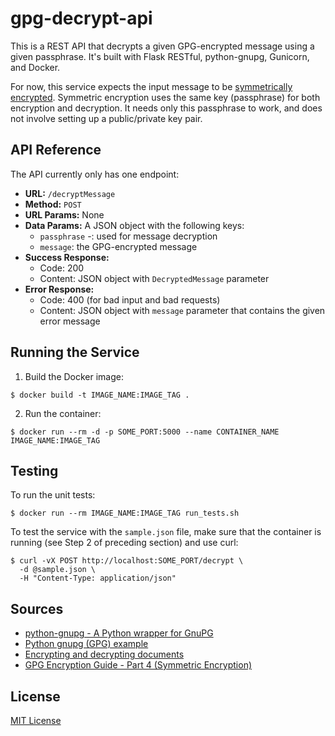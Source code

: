 # gpg-decrypt-api
This is a REST API that decrypts a given GPG-encrypted message using a given passphrase. It's built with Flask RESTful, python-gnupg, Gunicorn, and Docker.

For now, this service expects the input message to be [symmetrically encrypted](https://www.tutonics.com/2012/11/gpg-encryption-guide-part-4-symmetric.html). Symmetric encryption uses the same key (passphrase) for both encryption and decryption. It needs only this passphrase to work, and does not involve setting up a public/private key pair.

## API Reference
The API currently only has one endpoint:

* **URL:** `/decryptMessage`
* **Method:** `POST`
* **URL Params:** None
* **Data Params:** A JSON object with the following keys:
    * `passphrase` -: used for message decryption
    * `message`: the GPG-encrypted message
* **Success Response:**
    * Code: 200
    * Content: JSON object with `DecryptedMessage` parameter
* **Error Response:**
    * Code: 400 (for bad input and bad requests)
    * Content: JSON object with `message` parameter that contains the given error message

## Running the Service
1. Build the Docker image:  
```
$ docker build -t IMAGE_NAME:IMAGE_TAG .
```
2. Run the container:  
```
$ docker run --rm -d -p SOME_PORT:5000 --name CONTAINER_NAME IMAGE_NAME:IMAGE_TAG
```

## Testing
To run the unit tests:
```
$ docker run --rm IMAGE_NAME:IMAGE_TAG run_tests.sh
```

To test the service with the `sample.json` file, make sure that the container is running (see Step 2 of preceding section) and use curl:
```
$ curl -vX POST http://localhost:SOME_PORT/decrypt \
  -d @sample.json \
  -H "Content-Type: application/json"
```

## Sources
* [python-gnupg - A Python wrapper for GnuPG](https://pythonhosted.org/python-gnupg/)
* [Python gnupg (GPG) example](https://www.saltycrane.com/blog/2011/10/python-gnupg-gpg-example/)
* [Encrypting and decrypting documents](https://www.gnupg.org/gph/en/manual/x110.html)
* [GPG Encryption Guide - Part 4 (Symmetric Encryption)](https://www.tutonics.com/2012/11/gpg-encryption-guide-part-4-symmetric.html)

## License
[MIT License](https://opensource.org/licenses/MIT)
